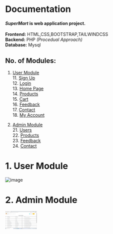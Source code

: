 # Documentation

#### *SuperMart* is web application project.

 **Frontend:** HTML,CSS,BOOTSTRAP,TAILWINDCSS <br />
 **Backend:** PHP *(Procedual Approach)* <br />
 **Database:** Mysql <br />

 ## No. of Modules:
 1. [User Module](#1-User-Module)  
    11. [Sign Up](#11-Sign-Up)  
    12. [Login](#12-Login)  
    13. [Home Page](#13-Home-Page)  
    14. [Products](#14-Products)  
    15. [Cart](#15-Cart)  
    16. [Feedback](#16-Feedback)  
    17. [Contact](#17-Contact)  
    18. [My Account](#18-My-Account)  

 2. [Admin Module](#2-Admin-Module)  
    21. [Users](#21-Users)  
    22. [Products](#22-Products)  
    23. [Feedback](#23-Feedback)  
    24. [Contact](#24-Contact)  

# 1. User Module
![image]('https://github.com/Varad-VK/SuperMart-Online-Grocery-Shop/tree/master/Screenshots/home_without_login.png')

# 2. Admin Module
<img src="./screenshots/products_details_admin.png" width="20%">



